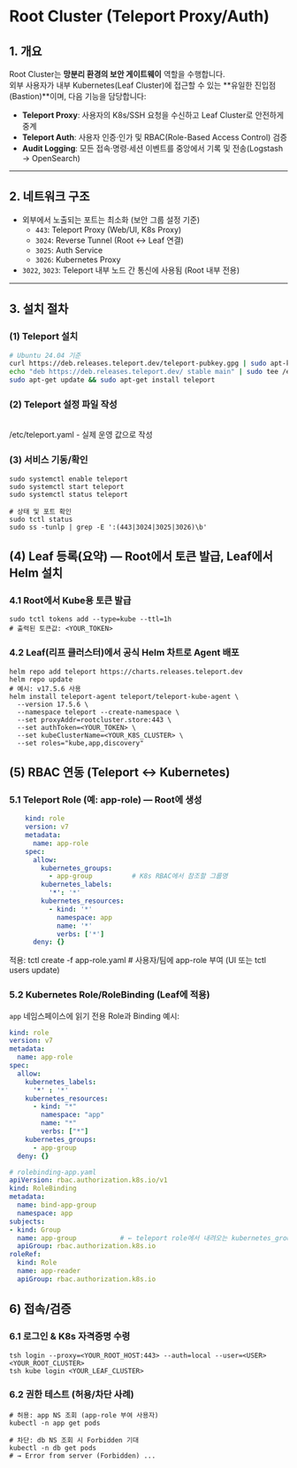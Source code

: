 # Root Cluster (Teleport Proxy/Auth)

## 1. 개요
Root Cluster는 **망분리 환경의 보안 게이트웨이** 역할을 수행합니다.  
외부 사용자가 내부 Kubernetes(Leaf Cluster)에 접근할 수 있는 **유일한 진입점(Bastion)**이며, 다음 기능을 담당합니다:

- **Teleport Proxy**: 사용자의 K8s/SSH 요청을 수신하고 Leaf Cluster로 안전하게 중계  
- **Teleport Auth**: 사용자 인증·인가 및 RBAC(Role-Based Access Control) 검증  
- **Audit Logging**: 모든 접속·명령·세션 이벤트를 중앙에서 기록 및 전송(Logstash → OpenSearch)  

---

## 2. 네트워크 구조
- 외부에서 노출되는 포트는 최소화 (보안 그룹 설정 기준)
  - `443`: Teleport Proxy (Web/UI, K8s Proxy)  
  - `3024`: Reverse Tunnel (Root ↔ Leaf 연결)  
  - `3025`: Auth Service  
  - `3026`: Kubernetes Proxy  
- `3022`, `3023`: Teleport 내부 노드 간 통신에 사용됨 (Root 내부 전용)  

---

## 3. 설치 절차

### (1) Teleport 설치
```bash
# Ubuntu 24.04 기준
curl https://deb.releases.teleport.dev/teleport-pubkey.gpg | sudo apt-key add -
echo "deb https://deb.releases.teleport.dev/ stable main" | sudo tee /etc/apt/sources.list.d/teleport.list
sudo apt-get update && sudo apt-get install teleport
```

### (2) Teleport 설정 파일 작성
</br>
/etc/teleport.yaml - 실제 운영 값으로 작성
</br>

### (3) 서비스 기동/확인
    sudo systemctl enable teleport
    sudo systemctl start teleport
    sudo systemctl status teleport

    # 상태 및 포트 확인
    sudo tctl status
    sudo ss -tunlp | grep -E ':(443|3024|3025|3026)\b'

## (4) Leaf 등록(요약) — Root에서 토큰 발급, Leaf에서 Helm 설치

### 4.1 Root에서 Kube용 토큰 발급
    sudo tctl tokens add --type=kube --ttl=1h
    # 출력된 토큰값: <YOUR_TOKEN>

### 4.2 Leaf(리프 클러스터)에서 공식 Helm 차트로 Agent 배포
    helm repo add teleport https://charts.releases.teleport.dev
    helm repo update
    # 예시: v17.5.6 사용
    helm install teleport-agent teleport/teleport-kube-agent \
      --version 17.5.6 \
      --namespace teleport --create-namespace \
      --set proxyAddr=rootcluster.store:443 \
      --set authToken=<YOUR_TOKEN> \
      --set kubeClusterName=<YOUR_K8S_CLUSTER> \
      --set roles="kube,app,discovery"


## (5) RBAC 연동 (Teleport ↔ Kubernetes)

### 5.1 Teleport Role (예: app-role) — Root에 생성
```yaml
    kind: role
    version: v7
    metadata:
      name: app-role
    spec:
      allow:
        kubernetes_groups:
          - app-group          # K8s RBAC에서 참조할 그룹명
        kubernetes_labels:
          '*': '*'
        kubernetes_resources:
          - kind: '*'
            namespace: app
            name: '*'
            verbs: ['*']
      deny: {}
```
적용:
    tctl create -f app-role.yaml
    # 사용자/팀에 app-role 부여 (UI 또는 tctl users update)

### 5.2 Kubernetes Role/RoleBinding (Leaf에 적용)
`app` 네임스페이스에 읽기 전용 Role과 Binding 예시:

```yaml
kind: role
version: v7
metadata:
  name: app-role
spec:
  allow:
    kubernetes_labels:
      '*' : '*'
    kubernetes_resources:
      - kind: "*"
        namespace: "app"
        name: "*"
        verbs: ["*"]
    kubernetes_groups:
      - app-group
  deny: {}
```

```yaml
# rolebinding-app.yaml
apiVersion: rbac.authorization.k8s.io/v1
kind: RoleBinding
metadata:
  name: bind-app-group
  namespace: app
subjects:
- kind: Group
  name: app-group           # ← teleport role에서 내려오는 kubernetes_groups
  apiGroup: rbac.authorization.k8s.io
roleRef:
  kind: Role
  name: app-reader
  apiGroup: rbac.authorization.k8s.io

```

## 6) 접속/검증

### 6.1 로그인 & K8s 자격증명 수령
    tsh login --proxy=<YOUR_ROOT_HOST:443> --auth=local --user=<USER> <YOUR_ROOT_CLUSTER>
    tsh kube login <YOUR_LEAF_CLUSTER>

### 6.2 권한 테스트 (허용/차단 사례)
    # 허용: app NS 조회 (app-role 부여 사용자)
    kubectl -n app get pods

    # 차단: db NS 조회 시 Forbidden 기대
    kubectl -n db get pods
    # → Error from server (Forbidden) ...

   
